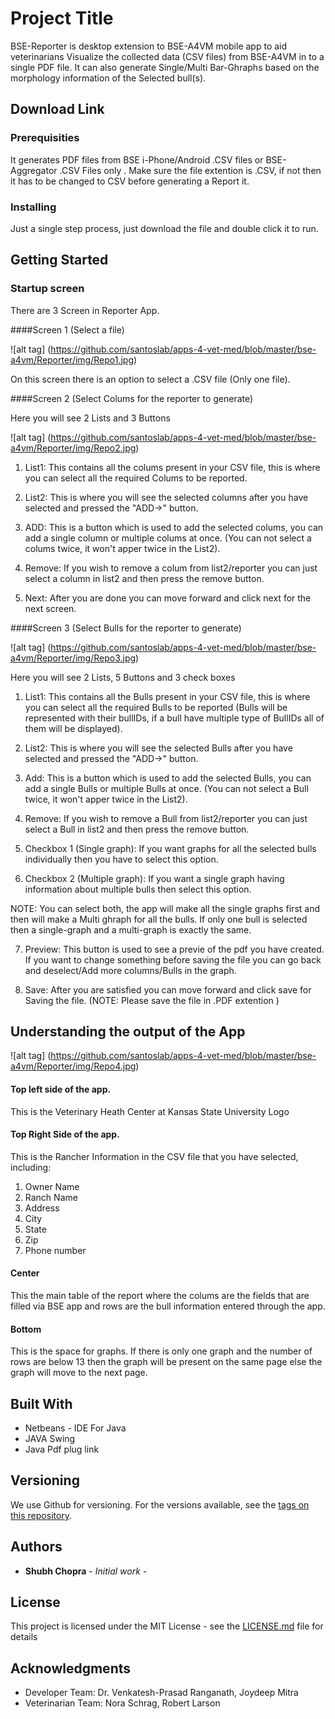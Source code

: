 # Project Title

BSE-Reporter is desktop extension to BSE-A4VM mobile app to aid veterinarians Visualize the collected data (CSV files) from BSE-A4VM in to a single PDF file. It can also generate Single/Multi Bar-Ghraphs based on the morphology information of the Selected bull(s).
## Download Link


### Prerequisities

It generates PDF files from BSE i-Phone/Android .CSV files or BSE-Aggregator .CSV Files only .
Make sure the file extention is .CSV, if not then it has to be changed to CSV before generating a Report it.


### Installing

Just a single step process, just download the file and double click it to run.

## Getting Started 

### Startup screen
There are 3 Screen in Reporter App.

####Screen 1 (Select a file)

![alt tag] (https://github.com/santoslab/apps-4-vet-med/blob/master/bse-a4vm/Reporter/img/Repo1.jpg)

On this screen there is an option to select a .CSV file (Only one file).


####Screen 2 (Select Colums for the reporter to generate)

Here you will see 2 Lists and 3 Buttons

![alt tag] (https://github.com/santoslab/apps-4-vet-med/blob/master/bse-a4vm/Reporter/img/Repo2.jpg)

1) List1: This contains all the colums present in your CSV file, this is where you can select all the required Colums to be reported.

2) List2: This is where you will see the selected columns after you have selected and pressed the "ADD->" button.

3) ADD: This is a button which is used to add the selected colums, you can add a single column or multiple colums at once. (You can not select a colums twice, it won't apper twice in the List2).

4) Remove: If you wish to remove a colum from list2/reporter you can just select a column in list2 and then press the remove button.

5) Next: After you are done you can move forward and click next for the next screen.

####Screen 3 (Select Bulls for the reporter to generate)

![alt tag] (https://github.com/santoslab/apps-4-vet-med/blob/master/bse-a4vm/Reporter/img/Repo3.jpg)

Here you will see 2 Lists, 5 Buttons and 3 check boxes

1) List1: This contains all the Bulls present in your CSV file, this is where you can select all the required Bulls to be reported (Bulls will be represented with their bullIDs, if a bull have multiple type of BullIDs all of them will be displayed).

2) List2: This is where you will see the selected Bulls after you have selected and pressed the "ADD->" button.

3) Add: This is a button which is used to add the selected Bulls, you can add a single Bulls or multiple Bulls at once. (You can not select a Bull twice, it won't apper twice in the List2).

4) Remove: If you wish to remove a Bull from list2/reporter you can just select a Bull in list2 and then press the remove button.

5) Checkbox 1 (Single graph): If you want graphs for all the selected bulls individually then you have to select this option.

6) Checkbox 2 (Multiple graph): If you want a single graph having information about multiple bulls then select this option.

NOTE: You can select both, the app will make all the single graphs first and then will make a Multi ghraph for all the bulls. If only one bull is selected then a single-graph and a multi-graph is exactly the same.

7) Preview: This button is used to see a previe of the pdf you have created. If you want to change something before saving the file you can go back and deselect/Add more columns/Bulls in the graph.

8) Save: After you are satisfied you can move forward and click save for Saving the file.
(NOTE: Please save the file in .PDF extention )


## Understanding the output of the App

![alt tag] (https://github.com/santoslab/apps-4-vet-med/blob/master/bse-a4vm/Reporter/img/Repo4.jpg)

#### Top left side of the app.
This is the Veterinary Heath Center at Kansas State University Logo

#### Top Right Side of the app.
This is the Rancher Information in the CSV file that you have selected, including:

1. Owner Name
2. Ranch Name
3. Address
4. City
5. State 
6. Zip
7. Phone number

#### Center
This the main table of the report where the colums are the fields that are filled via BSE app and rows are the bull information entered through the app.

#### Bottom

This is the space for graphs. If there is only one graph and the number of rows are below 13 then the graph will be present on the same page else the graph will move to the next page.


## Built With

* Netbeans - IDE For Java
* JAVA Swing 
* Java Pdf plug link

## Versioning

We use Github for versioning. For the versions available, see the [tags on this repository](https://github.com/santoslab/apps-4-vet-med/tree/master/bse-a4vm/Reporter). 

## Authors

* **Shubh Chopra** - *Initial work* -

## License

This project is licensed under the MIT License - see the [LICENSE.md](LICENSE.md) file for details

## Acknowledgments

* Developer Team: Dr. Venkatesh-Prasad Ranganath, Joydeep Mitra
* Veterinarian Team: Nora Schrag, Robert Larson

